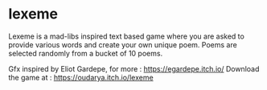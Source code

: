 # lexeme
Lexeme is a mad-libs inspired text based game where you are asked to provide various words and create your own unique poem. Poems are selected randomly from a bucket of 10 poems. 


Gfx inspired by Eliot Gardepe, for more : https://egardepe.itch.io/
Download the game at : https://oudarya.itch.io/lexeme
